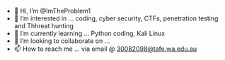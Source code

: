 - 👋 Hi, I’m @ImTheProblem1
- 👀 I’m interested in ... coding, cyber security, CTFs, penetration testing and Thhreat hunting
- 🌱 I’m currently learning ... Python coding, Kali Linux
- 💞️ I’m looking to collaborate on ... 
- 📫 How to reach me ... via email @ 30082098@tafe.wa.edu.au

<!---
ImTheProblem1/ImTheProblem1 is a ✨ special ✨ repository because its `README.md` (this file) appears on your GitHub profile.
You can click the Preview link to take a look at your changes.
--->
